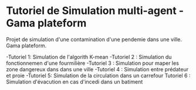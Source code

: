 # Tutoriel de Simulation multi-agent - Gama plateform
Projet de simulation d'une contamination d'une pendemie dans une ville. Gama plateform.


-Tutoriel 1: Simulation de l'algorith K-mean
-Tutoriel 2 : Simulation du fonctionnemen d'une fourmilière
-Tutoriel 3 : Simulation pour maper les zone dangereux dans dans une ville
-Tutoriel 4 : Simulation entre prédateur et proie
-Tutoriel 5: Simulation de la circulation dans un carrefour
Tutoriel 6 : Simulation d'évacution en cas d'incedi dans un batiment
